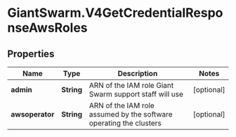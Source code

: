 # GiantSwarm.V4GetCredentialResponseAwsRoles

## Properties
Name | Type | Description | Notes
------------ | ------------- | ------------- | -------------
**admin** | **String** | ARN of the IAM role Giant Swarm support staff will use | [optional] 
**awsoperator** | **String** | ARN of the IAM role assumed by the software operating the clusters | [optional] 


